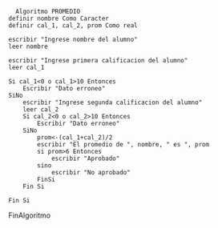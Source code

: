       Algoritmo PROMEDIO
	definir nombre Como Caracter
	definir cal_1, cal_2, prom Como real
	
	escribir "Ingrese nombre del alumno"
	leer nombre
	
	escribir "Ingrese primera calificacion del alumno"
	leer cal_1
	
	Si cal_1<0 o cal_1>10 Entonces
		Escribir "Dato erroneo"
	SiNo
		escribir "Ingrese segunda calificacion del alumno"
		leer cal_2
		Si cal_2<0 o cal_2>10 Entonces
			Escribir "Dato erroneo"
		SiNo
			prom<-(cal_1+cal_2)/2
			escribir "El promedio de ", nombre, " es ", prom 
			si prom>6 Entonces
				escribir "Aprobado"
			sino 
				escribir "No aprobado"
			FinSi
		Fin Si

	Fin Si
	
	
	
	
	
FinAlgoritmo
